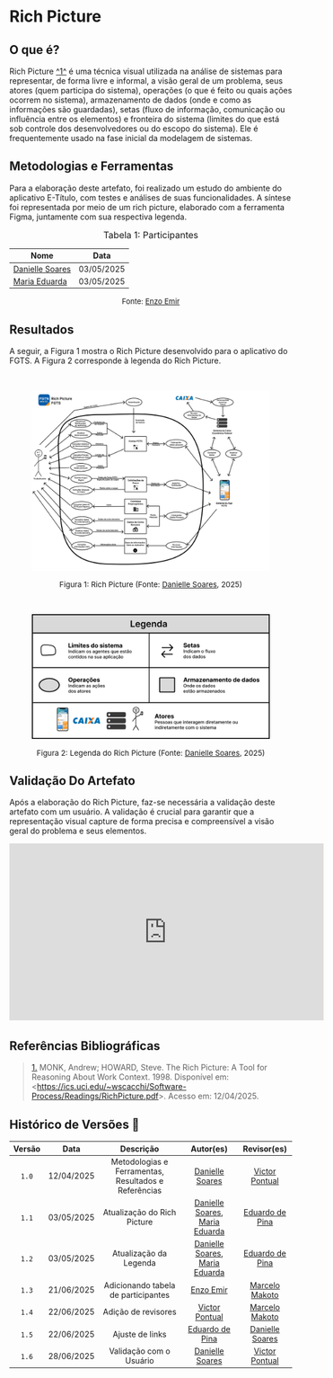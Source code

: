 # Rich Picture

## O que é?

Rich Picture <a id="TEC1" href="#RP1">^1^</a> é uma técnica visual utilizada na análise de sistemas para representar, de forma livre e informal, a visão geral de um problema, seus atores (quem participa do sistema), operações (o que é feito ou quais ações ocorrem no sistema), armazenamento de dados (onde e como as informações são guardadas), setas (fluxo de informação, comunicação ou influência entre os elementos) e fronteira do sistema (limites do que está sob controle dos desenvolvedores ou do escopo do sistema). Ele é frequentemente usado na fase inicial da modelagem de sistemas. 

## Metodologias e Ferramentas

Para a elaboração deste artefato, foi realizado um estudo do ambiente do aplicativo E-Título, com testes e análises de suas funcionalidades. A síntese foi representada por meio de um rich picture, elaborado com a ferramenta Figma, juntamente com sua respectiva legenda.

<font size="3"><p style="text-align: center">Tabela 1: Participantes</p></font>

<div align="center">

<table>
  <thead>
    <tr>
      <th>Nome</th>
      <th>Data</th>
    </tr>
  </thead>
  <tbody>
    <tr>
      <td><a href="https://github.com/danielle-soaress">Danielle Soares</a></td>
      <td>03/05/2025</td>
    </tr>
    <tr>
      <td><a href="https://github.com/dudaa28">Maria Eduarda</a></td>
      <td>03/05/2025</td>
    </tr>
  </tbody>
</table>

</div>


<font size="2"><p style="text-align: center">Fonte: [Enzo Emir](https://github.com/EnzoEmir)</p></font>

## Resultados

A seguir, a Figura 1 mostra o Rich Picture desenvolvido para o aplicativo do FGTS. A Figura 2 corresponde à legenda do Rich Picture.

<br>

<figure style="text-align: center;">
    <img src="../../assets/rich-pictures-finais/richPictureV3-fgts.png" alt="Rich Picture V1" style="max-width: 100%;">
    <figcaption>
        <p style="text-align: center; font-size: 10pt;">
            Figura 1: Rich Picture (Fonte: <a href="https://github.com/danielle-soaress">Danielle Soares</a>, 2025)
        </p>
    </figcaption>
</figure>

<br>


<figure style="text-align: center;">
    <img src="../../assets/rich-pictures-finais/richPictureV3Legenda-fgts.png" alt="Legenda Rich Picture" style="max-width: 100%;">
    <figcaption>
        <p style="text-align: center; font-size: 10pt;">
            Figura 2: Legenda do Rich Picture (Fonte: <a href="https://github.com/danielle-soaress">Danielle Soares</a>, 2025)
        </p>
    </figcaption>
</figure>

## Validação Do Artefato

Após a elaboração do Rich Picture, faz-se necessária a validação deste artefato com um usuário. A validação é crucial para garantir que a representação visual capture de forma precisa e compreensível a visão geral do problema e seus elementos.

<p style="text-align: center">
<iframe width="560" height="315" src="https://www.youtube.com/embed/Qh9El9YWm7I" title="YouTube video player" frameborder="0" allow="accelerometer; autoplay; clipboard-write; encrypted-media; gyroscope; picture-in-picture; web-share" referrerpolicy="strict-origin-when-cross-origin" allowfullscreen></iframe>
</p>


## Referências Bibliográficas

> <a id="RP1" href="#TEC1">1.</a> MONK, Andrew; HOWARD, Steve. The Rich Picture: A Tool for Reasoning About Work Context. 1998.  Disponível em: <<https://ics.uci.edu/~wscacchi/Software-Process/Readings/RichPicture.pdf>>. Acesso em: 12/04/2025.


## Histórico de Versões 📅

| Versão | Data | Descrição | Autor(es) | Revisor(es) |
| :-: | :-: | :-: | :-: | :-: |
| `1.0` | 12/04/2025 | Metodologias e Ferramentas, Resultados e Referências | [Danielle Soares](https://github.com/danielle-soaress) | [Victor Pontual](https://github.com/VictorPontual) |
| `1.1` | 03/05/2025 | Atualização do Rich Picture | [Danielle Soares](https://github.com/danielle-soaress), [Maria Eduarda](https://github.com/dudaa28) | [Eduardo de Pina](https://github.com/eduardodpms) |
| `1.2` | 03/05/2025 | Atualização da Legenda | [Danielle Soares](https://github.com/danielle-soaress), [Maria Eduarda](https://github.com/dudaa28) | [Eduardo de Pina](https://github.com/eduardodpms) |
| `1.3` | 21/06/2025 | Adicionando tabela de participantes | [Enzo Emir](https://github.com/EnzoEmir) | [Marcelo Makoto](https://github.com/MM4k) |
| `1.4` | 22/06/2025 | Adição de revisores | [Victor Pontual](https://github.com/VictorPontual) | [Marcelo Makoto](https://github.com/MM4k) |
| `1.5` | 22/06/2025 | Ajuste de links | [Eduardo de Pina](https://github.com/eduardodpms) | [Danielle Soares](https://github.com/danielle-soaress) |
| `1.6` | 28/06/2025 | Validação com o Usuário | [Danielle Soares](https://github.com/danielle-soaress) | [Victor Pontual](https://github.com/VictorPontual) |